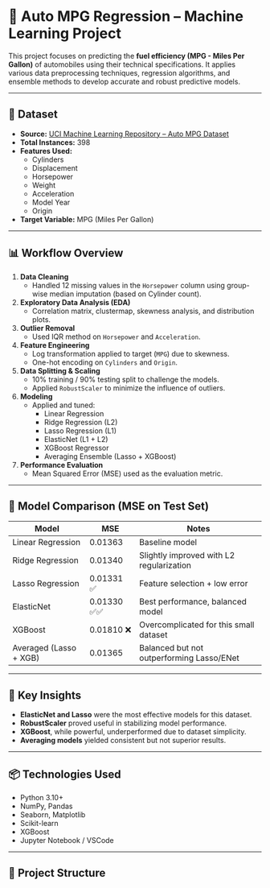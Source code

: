 # 🚗 Auto MPG Regression – Machine Learning Project

This project focuses on predicting the **fuel efficiency (MPG - Miles Per Gallon)** of automobiles using their technical specifications. It applies various data preprocessing techniques, regression algorithms, and ensemble methods to develop accurate and robust predictive models.

---

## 📂 Dataset

- **Source:** [UCI Machine Learning Repository – Auto MPG Dataset](https://archive.ics.uci.edu/ml/datasets/auto+mpg)
- **Total Instances:** 398
- **Features Used:**
  - Cylinders
  - Displacement
  - Horsepower
  - Weight
  - Acceleration
  - Model Year
  - Origin
- **Target Variable:** MPG (Miles Per Gallon)

---

## 📊 Workflow Overview

1. **Data Cleaning**
   - Handled 12 missing values in the `Horsepower` column using group-wise median imputation (based on Cylinder count).
2. **Exploratory Data Analysis (EDA)**
   - Correlation matrix, clustermap, skewness analysis, and distribution plots.
3. **Outlier Removal**
   - Used IQR method on `Horsepower` and `Acceleration`.
4. **Feature Engineering**
   - Log transformation applied to target (`MPG`) due to skewness.
   - One-hot encoding on `Cylinders` and `Origin`.
5. **Data Splitting & Scaling**
   - 10% training / 90% testing split to challenge the models.
   - Applied `RobustScaler` to minimize the influence of outliers.
6. **Modeling**
   - Applied and tuned:
     - Linear Regression
     - Ridge Regression (L2)
     - Lasso Regression (L1)
     - ElasticNet (L1 + L2)
     - XGBoost Regressor
     - Averaging Ensemble (Lasso + XGBoost)
7. **Performance Evaluation**
   - Mean Squared Error (MSE) used as the evaluation metric.

---

## 🧠 Model Comparison (MSE on Test Set)

| Model                  | MSE         | Notes                                       |
|------------------------|-------------|---------------------------------------------|
| Linear Regression      | 0.01363     | Baseline model                              |
| Ridge Regression       | 0.01340     | Slightly improved with L2 regularization    |
| Lasso Regression       | 0.01331 ✅  | Feature selection + low error               |
| ElasticNet             | 0.01330 ✅✅ | Best performance, balanced model            |
| XGBoost                | 0.01810 ❌   | Overcomplicated for this small dataset      |
| Averaged (Lasso + XGB) | 0.01365     | Balanced but not outperforming Lasso/ENet   |

---

## 🧪 Key Insights

- **ElasticNet and Lasso** were the most effective models for this dataset.
- **RobustScaler** proved useful in stabilizing model performance.
- **XGBoost**, while powerful, underperformed due to dataset simplicity.
- **Averaging models** yielded consistent but not superior results.

---

## 📦 Technologies Used

- Python 3.10+
- NumPy, Pandas
- Seaborn, Matplotlib
- Scikit-learn
- XGBoost
- Jupyter Notebook / VSCode

---

## 📁 Project Structure

